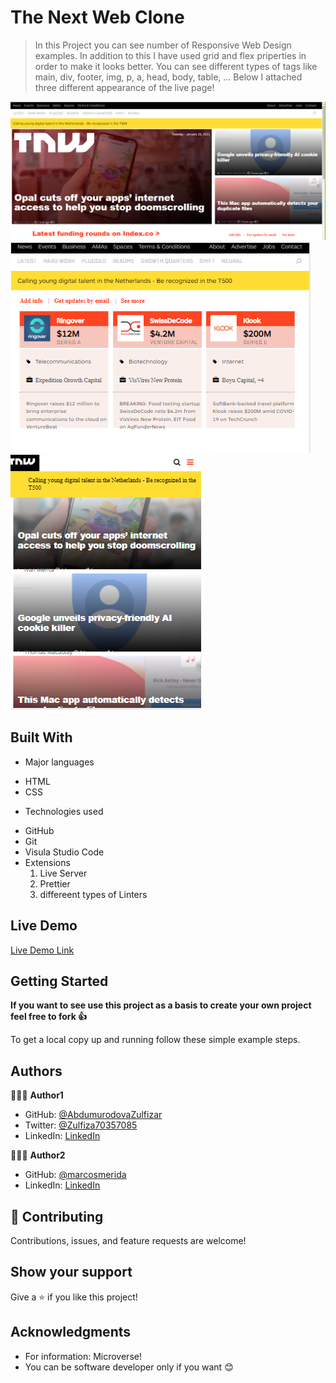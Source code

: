 # The Next Web Clone

> In this Project you can see number of Responsive Web Design examples.
> In addition to this I have used grid and flex priperties in order to make it looks better.
> You can see different types of tags like main, div, footer, img, p, a, head, body, table, ...
> Below I attached three different appearance of the live page!

![screenshot](./next-web-images/live-preview1.PNG)
![screenshot](./next-web-images/live-.PNG)
![screenshot](./next-web-images/live-preview2.PNG)

## Built With

- Major languages
<ul>
<li>HTML</li>
<li>CSS</li>
</ul>

- Technologies used
<ul>
<li>GitHub</li>
<li>Git</li>
<li>Visula Studio Code</li>
<li>Extensions
<ol>
<li>Live Server</li>
<li>Prettier</li>
<li>differeent types of Linters</li>
</ol>
</li>
</ul>

## Live Demo

[Live Demo Link](https://abdumurodovazulfizar.github.io/The-Next-Web-Repo/)

## Getting Started

**If you want to see use this project as a basis to create your own project feel free to fork 👍**

To get a local copy up and running follow these simple example steps.

## Authors

👩🏻‍💼 **Author1**

- GitHub: [@AbdumurodovaZulfizar](https://github.com/AbdumurodovaZulfizar)
- Twitter: [@Zulfiza70357085](https://twitter.com/Zulfiza70357085)
- LinkedIn: [LinkedIn](https://www.linkedin.com/in/zulfizar-abdumurodova-a61527206/)

🧑‍🦱💼 **Author2**

- GitHub: [@marcosmerida](https://github.com/marcosmerida)
- LinkedIn: [LinkedIn](https://www.linkedin.com/in/marcos-merida-219437206/)


## 🤝 Contributing

Contributions, issues, and feature requests are welcome!

## Show your support

Give a ⭐️ if you like this project!

## Acknowledgments

- For information: Microverse!
- You can be software developer only if you want 😊

